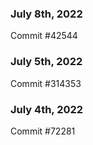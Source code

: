 ### July 8th, 2022

Commit #42544

### July 5th, 2022

Commit #314353


### July 4th, 2022

Commit #72281
